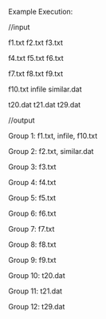 Example Execution:

//input

f1.txt f2.txt f3.txt

f4.txt f5.txt f6.txt

f7.txt f8.txt f9.txt

f10.txt infile similar.dat

t20.dat t21.dat t29.dat


//output

Group 1: f1.txt, infile, f10.txt

Group 2: f2.txt, similar.dat

Group 3: f3.txt

Group 4: f4.txt

Group 5: f5.txt

Group 6: f6.txt

Group 7: f7.txt

Group 8: f8.txt

Group 9: f9.txt

Group 10: t20.dat

Group 11: t21.dat

Group 12: t29.dat
